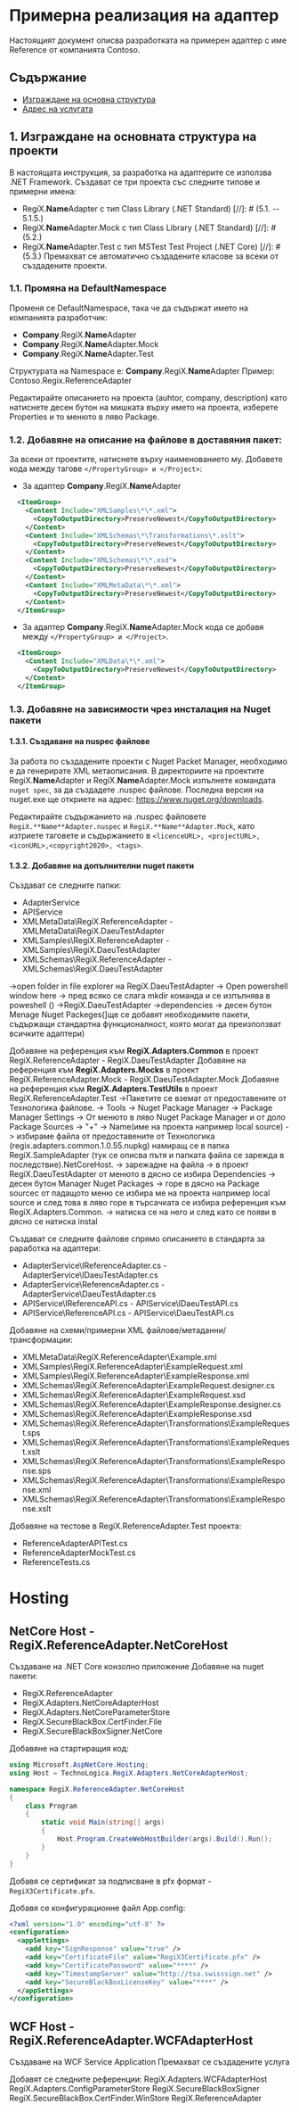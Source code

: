 # Примерна реализация на адаптер
Настоящият документ описва разработката на примерен адаптер с име Reference от компанията Contoso.

## Съдържание

<!-- TOC -->
- [Изграждане на основна структура](#реализация)
- [Адрес на услугата](#адрес-на-услугата)
<!-- /TOC -->


## 1. Изграждане на основната структура на проекти
В настоящата инструкция, за разработка на адаптерите се използва .NET Framework. Създават се три проекта със следните типове и примерни имена:

* RegiX.**Name**Adapter с тип Class Library (.NET Standard)
[//]: # (5.1. -- 5.1.5.)
* RegiX.**Name**Adapter.Mock с тип Class Library (.NET Standard)
[//]: # (5.2.)
* RegiX.**Name**Adapter.Test с тип MSTest Test Project (.NET Core)
 [//]: # (5.3.)
Премахват се автоматично създадените класове за всеки от създадените проекти.

### 1.1. Промяна на DefaultNamespace
Променя се DefaultNamespace, така че да съдържат името на компанията разработчик:

  * **Company**.RegiX.**Name**Adapter
  * **Company**.RegiX.**Name**Adapter.Mock
  * **Company**.RegiX.**Name**Adapter.Test

Структурата на Namespace е: **Company**.RegiX.**Name**Adapter
Пример: Contoso.Regix.ReferenceAdapter

Редактирайте описанието на проекта (auhtor, company, description) като натиснете десен бутон на мишката върху името на проекта, изберете Properties и то менюто в ляво Package.

### 1.2. Добавяне на описание на файлове в доставяния пакет:
За всеки от проектите, натиснете върху наименованието му. Добавете кода между тагове `</PropertyGroup> и </Project>`:
* За адаптер **Company**.RegiX.**Name**Adapter 
```xml
  <ItemGroup>
    <Content Include="XMLSamples\*\*.xml">
      <CopyToOutputDirectory>PreserveNewest</CopyToOutputDirectory>
    </Content>
    <Content Include="XMLSchemas\*\Transformations\*.xslt">
      <CopyToOutputDirectory>PreserveNewest</CopyToOutputDirectory>
    </Content>
    <Content Include="XMLSchemas\*\*.xsd">
      <CopyToOutputDirectory>PreserveNewest</CopyToOutputDirectory>
    </Content>
    <Content Include="XMLMetaData\*\*.xml">
      <CopyToOutputDirectory>PreserveNewest</CopyToOutputDirectory>
    </Content>
  </ItemGroup>
```
* За адаптер **Company**.RegiX.**Name**Adapter.Mock кода се добавя между `</PropertyGroup> и </Project>`. 
```xml
  <ItemGroup>
    <Content Include="XMLData\*\*.xml">
      <CopyToOutputDirectory>PreserveNewest</CopyToOutputDirectory>
    </Content>
  </ItemGroup>
```
### 1.3. Добавяне на зависимости чрез инсталация на Nuget пакети

#### 1.3.1. Създаване на nuspec файлове 

За работа по създадените проекти с Nuget Packet Manager, необходимо е да генерирате XML метаописания. В директориите на проектите RegiX.**Name**Adapter и RegiX.**Name**Adapter.Mock изпълнете командата `nuget spec`, за да създадете .nuspec файлове. Последна версия на nuget.exe ще откриете на адрес: https://www.nuget.org/downloads.

 Редактирайте съдържанието на .nuspec файловете `RegiX.**Name**Adapter.nuspec` и `RegiX.**Name**Adapter.Mock`, като изтриете таговете и съдържанието в `<licenceURL>, <projectURL>, <iconURL>,<copyright2020>, <tags>`.

#### 1.3.2. Добавяне на допълнителни nuget пакети
  
Създават се следните папки:
* AdapterService
* APIService
* XMLMetaData\RegiX.ReferenceAdapter - XMLMetaData\RegiX.DaeuTestAdapter
* XMLSamples\RegiX.ReferenceAdapter - XMLSamples\RegiX.DaeuTestAdapter
* XMLSchemas\RegiX.ReferenceAdapter - XMLSchemas\RegiX.DaeuTestAdapter

->open folder in file explorer на RegiX.DaeuTestAdapter -> Open powershell window here -> пред всяко се слага mkdir команда и се изпълнява в poweshell ()
->RegiX.DaeuTestAdapter ->dependencies -> десен бутон Menage Nuget Packeges(]ще се добавят необходимите пакети, съдържащи стандартна функционалност, която могат да преизползват всичките адаптери) 



Добавяне на референция към **RegiX.Adapters.Common** в проект RegiX.ReferenceAdapter - RegiX.DaeuTestAdapter
Добавяне на референция към **RegiX.Adapters.Mocks** в проект RegiX.ReferenceAdapter.Mock - RegiX.DaeuTestAdapter.Mock
Добавяне на референция към **RegiX.Adapters.TestUtils** в проект RegiX.ReferenceAdapter.Test
->Пакетите се вземат от предоставените от Технологика файлове. -> Tools -> Nuget Package Manager -> Package Manager Settings -> От менюто в ляво Nuget Package Manager и от доло Package Sources -> "+" -> Name(име на проекта например local source) -> избираме файла от предоставените от Технологика (regix.adapters.common.1.0.55.nupkg) намиращ се в папка RegiX.SampleAdapter (тук се описва пътя и папката файла се зарежда в последствие).NetCoreHost. 
-> зарежадне на файла -> в проект RegiX.DaeuTestAdapter от менюто в дясно се избира Dependencies -> десен бутон Manager Nuget Packages -> горе в дясно на   Package sourceс от падащото меню се избира ме на проекта например local source и след това в ляво горе в търсачката се избира референция към RegiX.Adapters.Common. -> натиска се на него и след като се появи в дясно  се натиска instal

Създават се следните файлове спрямо описанието в стандарта за раработка на адаптери:
* AdapterService\IReferenceAdapter.cs -AdapterService\IDaeuTestAdapter.cs
* AdapterService\ReferenceAdapter.cs - AdapterService\DaeuTestAdapter.cs
* APIService\IReferenceAPI.cs - APIService\IDaeuTestAPI.cs
* APIService\ReferenceAPI.cs - APIService\DaeuTestAPI.cs

Добавяне на схеми/примерни XML файлове/метаданни/ трансформации:
* XMLMetaData\RegiX.ReferenceAdapter\Example.xml
* XMLSamples\RegiX.ReferenceAdapter\ExampleRequest.xml
* XMLSamples\RegiX.ReferenceAdapter\ExampleResponse.xml
* XMLSchemas\RegiX.ReferenceAdapter\ExampleRequest.designer.cs
* XMLSchemas\RegiX.ReferenceAdapter\ExampleRequest.xsd
* XMLSchemas\RegiX.ReferenceAdapter\ExampleResponse.designer.cs
* XMLSchemas\RegiX.ReferenceAdapter\ExampleResponse.xsd
* XMLSchemas\RegiX.ReferenceAdapter\Transformations\ExampleRequest.sps
* XMLSchemas\RegiX.ReferenceAdapter\Transformations\ExampleRequest.xslt
* XMLSchemas\RegiX.ReferenceAdapter\Transformations\ExampleResponse.sps
* XMLSchemas\RegiX.ReferenceAdapter\Transformations\ExampleResponse.xml
* XMLSchemas\RegiX.ReferenceAdapter\Transformations\ExampleResponse.xslt

Добавяне на тестове в RegiX.ReferenceAdapter.Test проекта:
* ReferenceAdapterAPITest.cs
* ReferenceAdapterMockTest.cs
* ReferenceTests.cs

# Hosting

## NetCore Host -  RegiX.ReferenceAdapter.NetCoreHost

Създаване на .NET Core конзолно приложение
Добавяне на nuget пакети:
* RegiX.ReferenceAdapter
* RegiX.Adapters.NetCoreAdapterHost
* RegiX.Adapters.NetCoreParameterStore
* RegiX.SecureBlackBox.CertFinder.File
* RegiX.SecureBlackBoxSigner.NetCore

Добавяне на стартиращия код: 
```csharp
using Microsoft.AspNetCore.Hosting;
using Host = TechnoLogica.RegiX.Adapters.NetCoreAdapterHost;

namespace RegiX.ReferenceAdapter.NetCoreHost
{
    class Program
    {
        static void Main(string[] args)
        {
            Host.Program.CreateWebHostBuilder(args).Build().Run();
        }
    }
}
```

Добавя се сертификат за подписване в pfx формат - `RegiX3Certificate.pfx`.

Добавя се конфигурационне файл App.config:
```xml
<?xml version="1.0" encoding="utf-8" ?>
<configuration>
  <appSettings>
    <add key="SignResponse" value="true" />
    <add key="CertificateFile" value="RegiX3Certificate.pfx" />
    <add key="CertificatePassword" value="****" />    
    <add key="TimestampServer" value="http://tsa.swisssign.net" />
    <add key="SecureBlackBoxLicenseKey" value="****" />
  </appSettings>
</configuration>
```

## WCF Host - RegiX.ReferenceAdapter.WCFAdapterHost

Създаване на WCF Service Application
Премахват се създадените услуга 

Добавят се следните референции:
RegiX.Adapters.WCFAdapterHost
RegiX.Adapters.ConfigParameterStore
RegiX.SecureBlackBoxSigner
RegiX.SecureBlackBox.CertFinder.WinStore
RegiX.ReferenceAdapter

